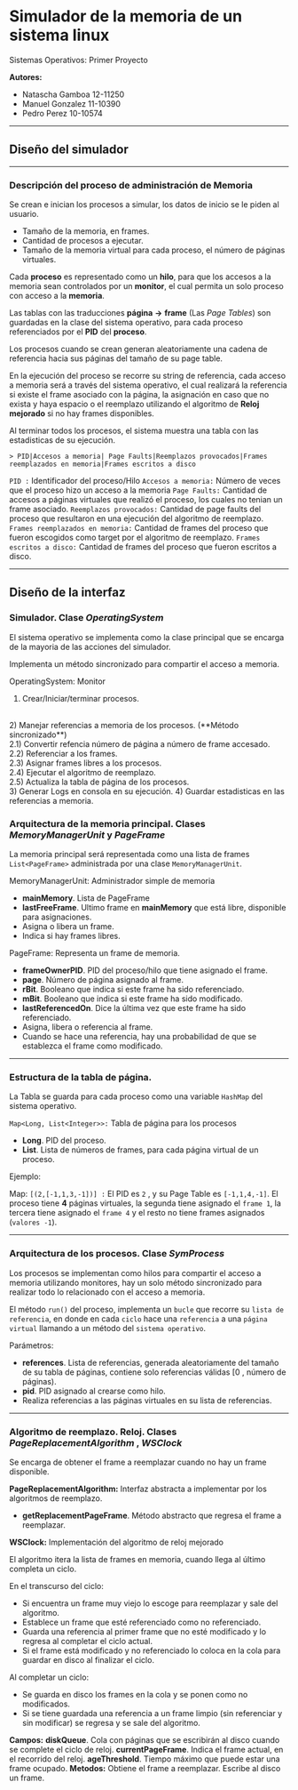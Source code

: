 # **Simulador de la memoria de un sistema linux**
Sistemas Operativos: Primer Proyecto

**Autores:**
 *  Natascha Gamboa     12-11250
 * 	Manuel  Gonzalez    11-10390
 * 	Pedro   Perez       10-10574

---
## **Diseño del simulador**
---

### **Descripción del proceso de administración de Memoria**

Se crean e inician los procesos a simular, los datos de inicio se le piden al usuario. 

* Tamaño de la memoria, en frames.
* Cantidad de procesos a ejecutar.
* Tamaño de la memoria virtual para cada proceso, el número de páginas virtuales.

Cada **proceso** es representado como un **hilo**, para que los accesos a la memoria sean controlados por un **monitor**, el cual permita un solo proceso con acceso a la **memoria**.

Las tablas con las traducciones **página** **->** **frame** (Las *Page Tables*) son guardadas en la clase del sistema operativo, para cada proceso referenciados por el **PID** del **proceso**. 

Los procesos cuando se crean generan aleatoriamente una cadena de referencia hacia sus páginas del tamaño de su page table.

En la ejecución del proceso se recorre su string de referencia, cada acceso a memoria será a través del sistema operativo, el cual realizará la referencia si existe el frame asociado con la página, la asignación en caso que no exista y haya espacio o el reemplazo utilizando el algoritmo de **Reloj mejorado** si no hay frames disponibles.

Al terminar todos los procesos, el sistema muestra una tabla con las estadisticas de su ejecución.

```> PID|Accesos a memoria| Page Faults|Reemplazos provocados|Frames reemplazados en memoria|Frames escritos a disco```
    
```PID :``` Identificador del proceso/Hilo
```Accesos a memoria:``` Número de veces que el proceso hizo un acceso a la memoria
```Page Faults:``` Cantidad de accesos a páginas virtuales que realizó el proceso, los cuales no tenian un frame asociado.
```Reemplazos provocados:``` Cantidad de page faults del proceso que resultaron en una ejecución del algoritmo de reemplazo.
```Frames reemplazados en memoria:``` Cantidad de frames del proceso que fueron escogidos como target por el algoritmo de reemplazo.
```Frames escritos a disco:``` Cantidad de frames del proceso que fueron escritos a disco.

---
Diseño de la interfaz
---

### **Simulador. Clase *OperatingSystem***

El sistema operativo se implementa como la clase principal que se encarga de la mayoria de las acciones del simulador.

Implementa un método sincronizado para compartir el acceso a memoria.

OperatingSystem: Monitor
<br/>
1) Crear/Iniciar/terminar procesos.
<br/>
2) Manejar referencias a memoria de los procesos. (**Método sincronizado**)
<br/>
2.1) Convertir refencia número de página a número de frame accesado.
<br/>
2.2) Referenciar a los frames.
<br/>
2.3) Asignar frames libres a los procesos.
<br/>
2.4) Ejecutar el algoritmo de reemplazo.
<br/>
2.5) Actualiza la tabla de página de los procesos.
<br/>
3) Generar Logs en consola en su ejecución.
4) Guardar estadisticas en las referencias a memoria.

### Arquitectura de la memoria principal. Clases *MemoryManagerUnit* y *PageFrame*


La memoria principal será representada como una lista de frames `List<PageFrame>` administrada por una clase  `MemoryManagerUnit`.

MemoryManagerUnit: Administrador simple de memoria
+ **mainMemory**. Lista de PageFrame
+ **lastFreeFrame**. Ultimo frame en **mainMemory** que está libre, disponible para asignaciones.
+ Asigna o libera un frame.
+ Indica si hay frames libres.


PageFrame: Representa un frame de memoria.
+ **frameOwnerPID**. PID del proceso/hilo que tiene asignado el frame.
+ **page**. Número de página asignado al frame.
+ **rBit**. Booleano que indica si este frame ha sido referenciado.
+ **mBit**. Booleano que indica si este frame ha sido modificado.
+ **lastReferencedOn**. Dice la última vez que este frame ha sido referenciado.
+ Asigna, libera o referencia al frame.
+ Cuando se hace una referencia, hay una probabilidad de que se establezca el frame como modificado.


---

### Estructura de la tabla de página. 

La Tabla se guarda para cada proceso como una variable `HashMap` del sistema operativo.

`Map<Long, List<Integer>>:` Tabla de página para los procesos
+ **Long**. PID del proceso.
+ **List<Integer>**. Lista de números de frames, para cada página virtual de un proceso.

Ejemplo:

Map:
`[(2,[-1,1,3,-1])] :` El PID es `2` , y su Page Table es `[-1,1,4,-1]`. El proceso tiene **4** páginas virtuales, la segunda tiene asignado el `frame 1`, la tercera tiene asignado el `frame 4` y el resto no tiene frames asignados (`valores -1`).

---

### Arquitectura de los procesos. Clase *SymProcess*

Los procesos se implementan como hilos para compartir el acceso a memoria utilizando monitores, hay un solo método sincronizado para realizar todo lo relacionado con el acceso a memoria.

El método `run()` del proceso, implementa un `bucle` que recorre su `lista de referencia`, en donde en cada `ciclo` hace una `referencia` a una `página virtual` llamando a un método del `sistema operativo`.

Parámetros:
+ **references**. Lista de referencias, generada aleatoriamente del tamaño de su tabla de páginas, contiene solo referencias válidas [0 , número de páginas).
+ **pid**. PID asignado al crearse como hilo.
+ Realiza referencias a las páginas virtuales en su lista de referencias.

---

### Algoritmo de reemplazo. Reloj. Clases *PageReplacementAlgorithm* , *WSClock* 

Se encarga de obtener el frame a reemplazar cuando no hay un frame disponible.

**PageReplacementAlgorithm:** Interfaz abstracta a implementar por los algoritmos de reemplazo.
+ **getReplacementPageFrame**. Método abstracto que regresa el frame a reemplazar.


**WSClock:** Implementación del algoritmo de reloj mejorado

El algoritmo itera la lista de frames en memoria, cuando llega al último completa un ciclo.

En el transcurso del ciclo: 
* Si encuentra un frame muy viejo lo escoge para reemplazar y sale del algoritmo.
* Establece un frame que esté referenciado como no referenciado.
* Guarda una referencia al primer frame que no esté modificado y lo regresa al completar el ciclo actual.
* Si el frame está modificado y no referenciado lo coloca en la cola para guardar en disco  al finalizar el ciclo.

Al completar un ciclo:
* Se guarda en disco los frames en la cola y se ponen como no modificados.
* Si se tiene guardada una referencia a un frame limpio (sin referenciar y sin modificar) se regresa y se sale del algoritmo.

**Campos:**
**diskQueue**. Cola con páginas que se escribirán al disco cuando se complete el ciclo de reloj.
**currentPageFrame**. Indica el frame actual, en el recorrido del reloj.
**ageThreshold**. Tiempo máximo que puede estar una frame ocupado.
**Metodos:**
Obtiene el frame a reemplazar.
Escribe al disco un frame.
